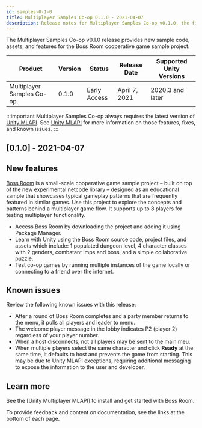 ```yaml
---
id: samples-0-1-0
title: Multiplayer Samples Co-op 0.1.0 - 2021-04-07
description: Release notes for Multiplayer Samples Co-op v0.1.0, the first release of the Boss Room sample project for Unity MLAPI.
---
```


The Multiplayer Samples Co-op v0.1.0 release provides new sample code, assets, and features for the Boss Room cooperative game sample project. 

| Product | Version | Status | Release Date | Supported Unity Versions |
| -- | -- | -- | -- | -- |
| Multiplayer Samples Co-op | 0.1.0 | Early Access | April 7, 2021 | 2020.3 and later |

:::important
Multiplayer Samples Co-op always requires the latest version of [Unity MLAPI](../index.md). See [Unity MLAPI](../index.md) for more information on those features, fixes, and known issues.
:::

## [0.1.0] - 2021-04-07

## New features

[Boss Room](https://github.com/Unity-Technologies/com.unity.multiplayer.samples.coop) is a small-scale cooperative game sample project – built on top of the new experimental netcode library – designed as an educational sample that showcases typical gameplay patterns that are frequently featured in similar games. Use this project to explore the concepts and patterns behind a multiplayer game flow. It supports up to 8 players for testing multiplayer functionality.

* Access Boss Room by downloading the project and adding it using Package Manager.
* Learn with Unity using the Boss Room source code, project files, and assets which include: 1 populated dungeon level, 4 character classes with 2 genders, combatant imps and boss, and a simple collaborative puzzle.
* Test co-op games by running multiple instances of the game locally or connecting to a friend over the internet.

## Known issues

Review the following known issues with this release:

* After a round of Boss Room completes and a party member returns to the menu, it pulls all players and leader to menu. <!-- GOMPS-431 -->
* The welcome player message in the lobby indicates P2 (player 2) regardless of your player number. <!-- GOMPS-428 --> 
* When a host disconnects, not all players may be sent to the main meu. <!-- GOMPS-17 -->
* When multiple players select the same character and click **Ready** at the same time, it defaults to host and prevents the game from starting. This may be due to Unity MLAPI exceptions, requiring additional messaging to expose the information to the user and developer. <!-- GOMPS-390 important issue, regardless of closed GH issue -->

## Learn more

See the [Unity Multiplayer MLAPI] to install and get started with Boss Room.

To provide feedback and content on documentation, see the links at the bottom of each page.